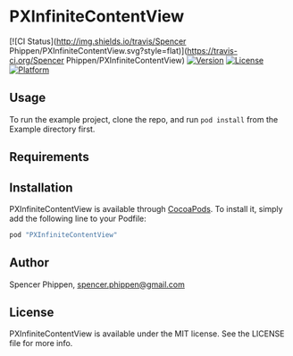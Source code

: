 # PXInfiniteContentView

[![CI Status](http://img.shields.io/travis/Spencer Phippen/PXInfiniteContentView.svg?style=flat)](https://travis-ci.org/Spencer Phippen/PXInfiniteContentView)
[![Version](https://img.shields.io/cocoapods/v/PXInfiniteContentView.svg?style=flat)](http://cocoapods.org/pods/PXInfiniteContentView)
[![License](https://img.shields.io/cocoapods/l/PXInfiniteContentView.svg?style=flat)](http://cocoapods.org/pods/PXInfiniteContentView)
[![Platform](https://img.shields.io/cocoapods/p/PXInfiniteContentView.svg?style=flat)](http://cocoapods.org/pods/PXInfiniteContentView)

## Usage

To run the example project, clone the repo, and run `pod install` from the Example directory first.

## Requirements

## Installation

PXInfiniteContentView is available through [CocoaPods](http://cocoapods.org). To install
it, simply add the following line to your Podfile:

```ruby
pod "PXInfiniteContentView"
```

## Author

Spencer Phippen, spencer.phippen@gmail.com

## License

PXInfiniteContentView is available under the MIT license. See the LICENSE file for more info.
